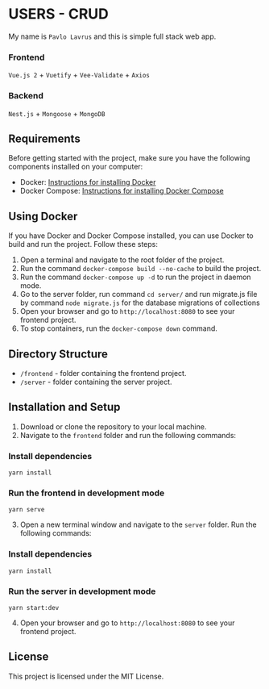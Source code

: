 # USERS - CRUD

My name is `Pavlo Lavrus` and this is simple full stack web app.


### Frontend

`Vue.js 2` + `Vuetify` + `Vee-Validate` + `Axios`

### Backend

`Nest.js` + `Mongoose` + `MongoDB`


## Requirements

Before getting started with the project, make sure you have the following components installed on your computer:

- Docker: [Instructions for installing Docker](https://www.docker.com/products/docker)
- Docker Compose: [Instructions for installing Docker Compose](https://docs.docker.com/compose/)


## Using Docker

If you have Docker and Docker Compose installed, you can use Docker to build and run the project. Follow these steps:

1. Open a terminal and navigate to the root folder of the project.
2. Run the command `docker-compose build --no-cache` to build the project.
3. Run the command `docker-compose up -d` to run the project in daemon mode.
4. Go to the server folder, run command `cd server/` and run migrate.js file by command `node migrate.js` for the database migrations of collections 
5. Open your browser and go to `http://localhost:8080` to see your frontend project.
6. To stop containers, run the `docker-compose down` command.


## Directory Structure

- `/frontend` - folder containing the frontend project.
- `/server` - folder containing the server project.


## Installation and Setup

1. Download or clone the repository to your local machine.
2. Navigate to the `frontend` folder and run the following commands:


### Install dependencies
```
yarn install
```


### Run the frontend in development mode
```
yarn serve
```

3. Open a new terminal window and navigate to the `server` folder. Run the following commands:


### Install dependencies
```
yarn install
```

### Run the server in development mode
```
yarn start:dev
```
4. Open your browser and go to `http://localhost:8080` to see your frontend project.


## License

This project is licensed under the MIT License.

